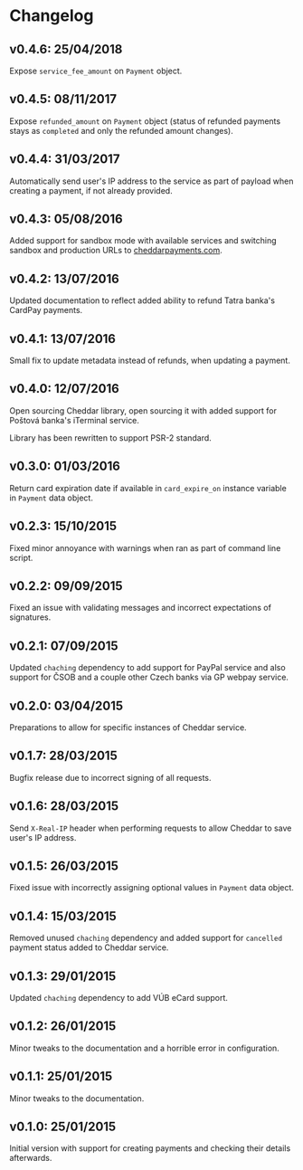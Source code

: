 # Changelog

## v0.4.6: 25/04/2018

Expose `service_fee_amount` on `Payment` object.

## v0.4.5: 08/11/2017

Expose `refunded_amount` on `Payment` object (status of refunded payments stays as `completed` and only the refunded amount changes).

## v0.4.4: 31/03/2017

Automatically send user's IP address to the service as part of payload when creating a payment, if not already provided.

## v0.4.3: 05/08/2016

Added support for sandbox mode with available services and switching sandbox and production URLs to [cheddarpayments.com](https://www.cheddarpayments.com).

## v0.4.2: 13/07/2016

Updated documentation to reflect added ability to refund Tatra banka's CardPay payments.

## v0.4.1: 13/07/2016

Small fix to update metadata instead of refunds, when updating a payment.

## v0.4.0: 12/07/2016

Open sourcing Cheddar library, open sourcing it with added support for Poštová banka's iTerminal service.

Library has been rewritten to support PSR-2 standard.

## v0.3.0: 01/03/2016

Return card expiration date if available in `card_expire_on` instance variable in `Payment` data object.

## v0.2.3: 15/10/2015

Fixed minor annoyance with warnings when ran as part of command line script.

## v0.2.2: 09/09/2015

Fixed an issue with validating messages and incorrect expectations of signatures.

## v0.2.1: 07/09/2015

Updated `chaching` dependency to add support for PayPal service and also support for ČSOB and a couple other Czech banks via GP webpay service.

## v0.2.0: 03/04/2015

Preparations to allow for specific instances of Cheddar service.

## v0.1.7: 28/03/2015

Bugfix release due to incorrect signing of all requests.

## v0.1.6: 28/03/2015

Send `X-Real-IP` header when performing requests to allow Cheddar to save user's IP address.

## v0.1.5: 26/03/2015

Fixed issue with incorrectly assigning optional values in `Payment` data object.

## v0.1.4: 15/03/2015

Removed unused `chaching` dependency and added support for `cancelled` payment status added to Cheddar service.

## v0.1.3: 29/01/2015

Updated `chaching` dependency to add VÚB eCard support.

## v0.1.2: 26/01/2015

Minor tweaks to the documentation and a horrible error in configuration.

## v0.1.1: 25/01/2015

Minor tweaks to the documentation.

## v0.1.0: 25/01/2015

Initial version with support for creating payments and checking their details afterwards.
